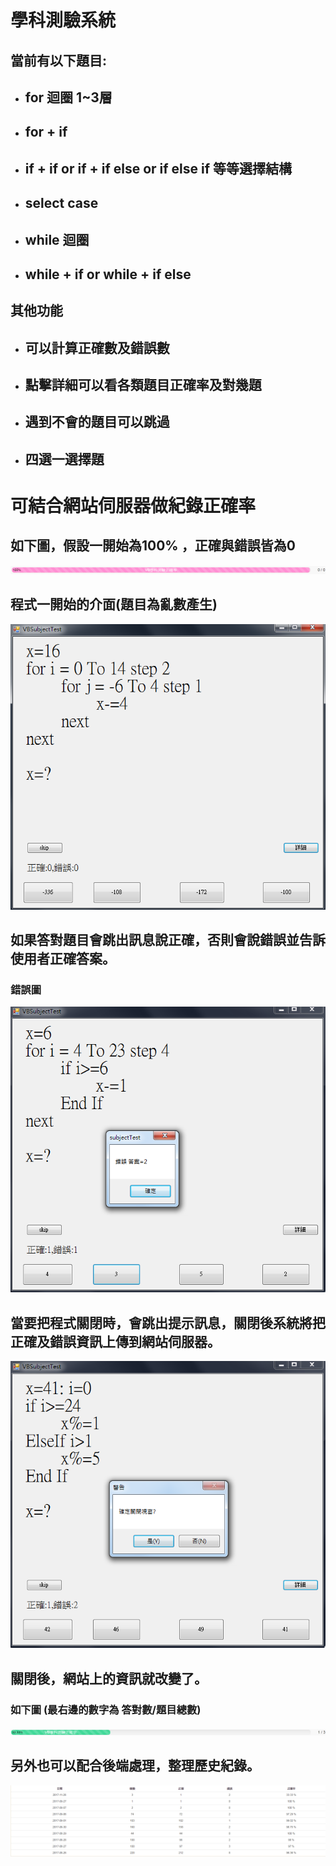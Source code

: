 # 學科測驗系統
## 當前有以下題目:
* ## for 迴圈 1~3層
* ## for + if
* ## if + if or if + if else or if else if 等等選擇結構
* ## select case
* ## while 迴圈
* ## while + if or while + if else

## 其他功能
* ## 可以計算正確數及錯誤數
* ## 點擊詳細可以看各類題目正確率及對幾題
* ## 遇到不會的題目可以跳過
* ## 四選一選擇題

# 可結合網站伺服器做紀錄正確率
## 如下圖，假設一開始為100% ，正確與錯誤皆為0
![100%](img/100%.png)
## 程式一開始的介面(題目為亂數產生)
![init](img/init.png)
## 如果答對題目會跳出訊息說正確，否則會說錯誤並告訴使用者正確答案。
### 錯誤圖
![error](img/error.png)
## 當要把程式關閉時，會跳出提示訊息，關閉後系統將把正確及錯誤資訊上傳到網站伺服器。
![close](img/close.png)
## 關閉後，網站上的資訊就改變了。
### 如下圖 (最右邊的數字為 答對數/題目總數)
![33%](img/33%.png)
## 另外也可以配合後端處理，整理歷史紀錄。
![history](img/history.png)